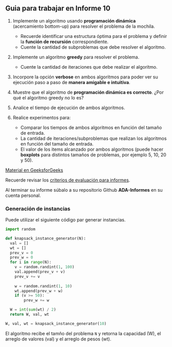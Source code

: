 ## Guia para trabajar en Informe 10

1. Implemente un algoritmo usando **programación dinámica** (acercamiento bottom-up) para resolver el problema de la mochila.
   - Recuerde identificar una estructura óptima para el problema y definir la **función de recursión** correspondiente.
   - Cuente la cantidad de subproblemas que debe resolver el algoritmo.

2. Implemente un algoritmo **greedy** para resolver el problema.
   - Cuente la cantidad de iteraciones que debe realizar el algoritmo.

3. Incorpore la opción **verbose** en ambos algoritmos para poder ver su ejecución paso a paso de **manera amigable e intuitiva**.

4. Muestre que el algoritmo de **programación dinámica es correcto**. ¿Por qué el algoritmo greedy no lo es?

5. Analice el tiempo de ejecución de ambos algoritmos.

6. Realice experimentos para:
    - Comparar los tiempos de ambos algoritmos en función del tamaño de entrada.
    - La cantidad de iteraciones/subproblemas que realizan los algoritmos en función del tamaño de entrada.
    - El valor de los items alcanzado por ambos algoritmos (puede hacer **boxplots** para distintos tamaños de problemas, por ejemplo 5, 10, 20 y 50).

[Material en GeeksforGeeks](https://www.geeksforgeeks.org/0-1-knapsack-problem-dp-10/)

Recuerde revisar los [criterios de evaluación para informes](https://github.com/rilianx/ADA/blob/main/Gu%C3%ADas%20para%20Informes/CriteriosEvaluacion.md).

Al terminar su informe súbalo a su repositorio Github **ADA-Informes** en su cuenta personal.

### Generación de instancias

Puede utilizar el siguiente código par generar instancias.
```py
import random

def knapsack_instance_generator(N):
  val = []
  wt = []
  prev_v = 0
  prev_w = 0
  for i in range(N):
    v = random.randint(1, 100)
    val.append(prev_v + v)
    prev_v += v
    
    w = random.randint(1, 10)
    wt.append(prev_w + w)
    if (v >= 50):
        prev_w += w

  W = int(sum(wt) / 2)
  return W, val, wt

W, val, wt = knapsack_instance_generator(10)
```
El algoritmo recibe el tamño del problema `N` y retorna la capacidad (W), el arreglo de valores (val) y el arreglo de pesos (wt).
